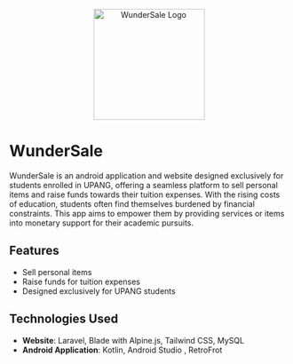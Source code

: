 <p align="center">
  <img src="https://github.com/RenierRains/WunderSale/assets/47496157/e81f17c7-638e-460c-814e-ebcf4775f8f0" alt="WunderSale Logo" width="200">
</p>

# WunderSale

WunderSale is an android application and website designed exclusively for students enrolled in UPANG, offering a seamless platform to sell personal items and raise funds towards their tuition expenses. With the rising costs of education, students often find themselves burdened by financial constraints. This app aims to empower them by providing services or items into monetary support for their academic pursuits.

## Features

- Sell personal items
- Raise funds for tuition expenses
- Designed exclusively for UPANG students

## Technologies Used

- **Website**: Laravel, Blade with Alpine.js, Tailwind CSS, MySQL
- **Android Application**: Kotlin, Android Studio , RetroFrot

